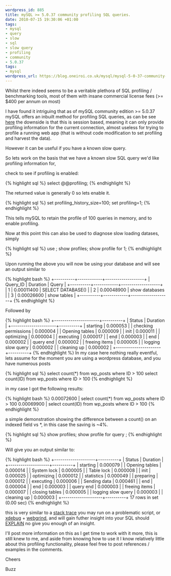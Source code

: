 ```yaml
--- 
wordpress_id: 885
title: mySQL >= 5.0.37 community profiling SQL queries.
date: 2010-07-15 19:30:06 +01:00
tags: 
- mysql
- query
- slow
- sql
- slow query
- profiling
- community
- 5.0.37
tags: 
- mysql
wordpress_url: https://blog.oneiroi.co.uk/mysql/mysql-5-0-37-community-profiling-sql-queries
---
```

Whilst there indeed seems to be a veritable plethora of SQL profiling / benchmarking tools, most of them with insane commercial license fees (&gt;= $400 per annum on most)

I have found it intriguing that as of mySQL community edition &gt;= 5.0.37 mySQL offers an inbuilt method for profiling SQL queries, as can be see <a href="https://dev.mysql.com/doc/refman/5.0/en/show-profiles.html">here</a> the downside is that this is session based, meaning it can only provide profiling information for the current connection, almost useless for trying to profile a running web app (that is without code modification to set profiling and harvest the data).

However it can be useful if you have a known slow query.

So lets work on the basis that we have a known slow SQL query we'd like profiling information for,

check to see if profiling is enabled:

{% highlight sql %}
select  @@profiling;
{% endhighlight %}

The returned value is generally 0 so lets enable it.

{% highlight sql %}
set profiling_history_size=100;
set profiling=1;
{% endhighlight %}

This tells mySQL to retain the profile of 100 queries in memory, and to enable profiling.

Now at this point this can also be used to diagnose slow loading datases, simply

{% highlight sql %}
use <dbname>;
show profiles;
show profile for 1;
{% endhighlight %}

Upon running the above you will now be using your database and will see an output similar to

{% highlight bash %}
+----------+------------+-------------------+
| Query_ID | Duration   | Query             |
+----------+------------+-------------------+
|        1 | 0.00011400 | SELECT DATABASE() |
|        2 | 0.00048900 | show databases    |
|        3 | 0.00026600 | show tables       |
+----------+------------+-------------------+
{% endhighlight %}

Followed by

{% highlight bash %}
+----------------------+----------+
| Status               | Duration |
+----------------------+----------+
| starting             | 0.000053 |
| checking permissions | 0.000004 |
| Opening tables       | 0.000009 |
| init                 | 0.000011 |
| optimizing           | 0.000004 |
| executing            | 0.000017 |
| end                  | 0.000003 |
| end                  | 0.000002 |
| query end            | 0.000002 |
| freeing items        | 0.000005 |
| logging slow query   | 0.000002 |
| cleaning up          | 0.000002 |
+----------------------+----------+
{% endhighlight %}
In my case here nothing really eventful, lets assume for the moment you are using a wordpress database, and you have numerous posts

{% highlight sql %}
select count(*) from wp_posts where ID > 100
select count(ID) from wp_posts where ID > 100
{% endhighlight %}

in my case I got the following results:

{% highlight bash %}
0.00072600 | select count(*) from wp_posts where ID &gt; 100
0.00069900 | select count(ID) from wp_posts where ID &gt; 100
{% endhighlight %}

a simple demonstration showing the difference between a count() on an indexed field vs *, in this case the saving is ~4%.

{% highlight sql %}
show profiles;
show profile for query <n>;
{% endhighlight %}

Will give you an output similar to:

{% highlight bash %}
+--------------------+----------+
| Status             | Duration |
+--------------------+----------+
| starting           | 0.000079 |
| Opening tables     | 0.000014 |
| System lock        | 0.000005 |
| Table lock         | 0.000008 |
| init               | 0.000025 |
| optimizing         | 0.000012 |
| statistics         | 0.000049 |
| preparing          | 0.000012 |
| executing          | 0.000006 |
| Sending data       | 0.000461 |
| end                | 0.000004 |
| end                | 0.000003 |
| query end          | 0.000003 |
| freeing items      | 0.000007 |
| closing tables     | 0.000005 |
| logging slow query | 0.000003 |
| cleaning up        | 0.000003 |
+--------------------+----------+
17 rows in set (0.00 sec)
{% endhighlight %}

this is very similar to a <a href="https://en.wikipedia.org/wiki/Strace">stack trace</a> you may run on a problematic script, or <a href="https://www.xdebug.org">xdebug</a> + <a href="https://code.google.com/p/webgrind/">webgrind</a>, and will gain futher insight into your SQL should <a href="https://dev.mysql.com/doc/refman/5.0/en/explain.html">EXPLAIN</a> no give you enough of an insight.

I'll post more information on this as I get time to work with it more, this is still knew to me, and aside from knowing how to use it I know relatively little about this profiling functionality, please feel free to post references / examples in the comments.

Cheers

Buzz
